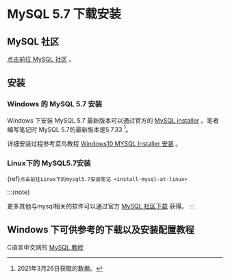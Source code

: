 # MySQL 5.7 下载安装

## MySQL 社区

[点击前往 MySQL 社区](https://dev.mysql.com/) 。

## 安装

### Windows 的 MySQL 5.7 安装

Windows 下安装 MySQL 5.7 最新版本可以通过官方的 [MySQL installer](https://dev.mysql.com/downloads/mysql/5.7.html)  。笔者编写笔记时 MySQL 5.7的最新版本是5.7.33 [^id3]。

详细安装过程参考菜鸟教程 [Windows10 MYSQL Installer 安装](https://www.runoob.com/w3cnote/windows10-mysql-installer.html)  。

### Linux下的 MySQL5.7安装

{ref}`点击前往Linux下的mysql5.7安装笔记 <install-mysql-at-linux>`

:::{note}

更多其他与mysql相关的软件可以通过官方 [MySQL 社区下载](https://dev.mysql.com/downloads/)  获得。
:::

## Windows 下可供参考的下载以及安装配置教程

C语言中文网的 [MySQL 教程](http://c.biancheng.net/view/2391.html)
 
[^id3]: 2021年3月26日获取的数据。
